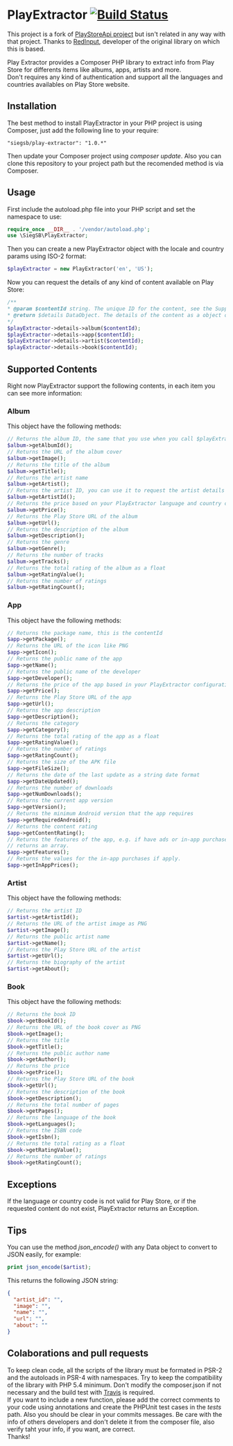 # PlayExtractor [![Build Status](https://travis-ci.org/siegsb/play-extractor.svg?branch=master)](https://travis-ci.org/siegsb/play-extractor)
This project is a fork of [PlayStoreApi project][1] but isn't related in any way with that project. Thanks to [RedInput][2], developer of the original library on which this is based.

Play Extractor provides a Composer PHP library to extract info from Play Store for differents items like albums, apps, artists and more.  
Don't requires any kind of authentication and support all the languages and countries availables on Play Store website.

## Installation
The best method to install PlayExtractor in your PHP project is using Composer, just add the following line to your require:

    "siegsb/play-extractor": "1.0.*"

Then update your Composer project using *composer update*. Also you can clone this repository to your project path but the recomended method is via Composer.

## Usage
First include the autoload.php file into your PHP script and set the namespace to use:

```php
require_once __DIR__ . '/vendor/autoload.php';  
use \SiegSB\PlayExtractor;
```

Then you can create a new PlayExtractor object with the locale and country params using ISO-2 format:

```php
$playExtractor = new PlayExtractor('en', 'US');
```

Now you can request the details of any kind of content available on Play Store:

```php
/**  
* @param $contentId string. The unique ID for the content, see the Supported Contents to more information  
* @return $details DataObject. The details of the content as a object of the requested content, see the Supported Contents to more information  
*/  
$playExtractor->details->album($contentId);  
$playExtractor->details->app($contentId);  
$playExtractor->details->artist($contentId);  
$playExtractor->details->book($contentId);  
```

## Supported Contents
Right now PlayExtractor support the following contents, in each item you can see more information:

### Album
This object have the following methods:

```php
// Returns the album ID, the same that you use when you call $playExtractor->details->album()  
$album->getAlbumId();  
// Returns the URL of the album cover  
$album->getImage();  
// Returns the title of the album  
$album->getTitle();  
// Returns the artist name  
$album->getArtist();  
// Returns the artist ID, you can use it to request the artist details  
$album->getArtistId();  
// Returns the price based on your PlayExtractor language and country configuration  
$album->getPrice();  
// Returns the Play Store URL of the album  
$album->getUrl();  
// Returns the description of the album  
$album->getDescription();  
// Returns the genre  
$album->getGenre();  
// Returns the number of tracks  
$album->getTracks();  
// Returns the total rating of the album as a float
$album->getRatingValue();  
// Returns the number of ratings  
$album->getRatingCount();  
```

### App
This object have the following methods:

```php
// Returns the package name, this is the contentId  
$app->getPackage();  
// Returns the URL of the icon like PNG  
$app->getIcon();  
// Returns the public name of the app  
$app->getName();  
// Returns the public name of the developer  
$app->getDeveloper();  
// Returns the price of the app based in your PlayExtractor configuration  
$app->getPrice();  
// Returns the Play Store URL of the app  
$app->getUrl();  
// Returns the app description  
$app->getDescription();  
// Returns the category  
$app->getCategory();  
// Returns the total rating of the app as a float  
$app->getRatingValue();  
// Returns the number of ratings  
$app->getRatingCount();  
// Returns the size of the APK file  
$app->getFileSize();  
// Returns the date of the last update as a string date format  
$app->getDateUpdated();  
// Returns the number of downloads  
$app->getNumDownloads();  
// Returns the current app version  
$app->getVersion();  
// Returns the minimum Android version that the app requires  
$app->getRequiredAndroid();  
// Returns the content rating  
$app->getContentRating();  
// Returns the features of the app, e.g. if have ads or in-app purchases. 
// returns an array. 
$app->getFeatures();  
// Returns the values for the in-app purchases if apply. 
$app->getInAppPrices();  
```

### Artist
This object have the following methods:

```php
// Returns the artist ID  
$artist->getArtistId();  
// Returns the URL of the artist image as PNG  
$artist->getImage();  
// Returns the public artist name  
$artist->getName();  
// Returns the Play Store URL of the artist  
$artist->getUrl();  
// Returns the biography of the artist  
$artist->getAbout();  
```

### Book
This object have the following methods:

```php
// Returns the book ID  
$book->getBookId();  
// Returns the URL of the book cover as PNG  
$book->getImage();  
// Returns the title  
$book->getTitle();  
// Returns the public author name  
$book->getAuthor();  
// Returns the price  
$book->getPrice();  
// Returns the Play Store URL of the book  
$book->getUrl();  
// Returns the description of the book  
$book->getDescription();  
// Returns the total number of pages  
$book->getPages();  
// Returns the language of the book  
$book->getLanguages();  
// Returns the ISBN code  
$book->getIsbn();  
// Returns the total rating as a float  
$book->getRatingValue();  
// Returns the number of ratings  
$book->getRatingCount();  
```

## Exceptions
If the language or country code is not valid for Play Store, or if the requested content do not exist, PlayExtractor returns an Exception.

## Tips
You can use the method *json_encode()* with any Data object to convert to JSON easily, for example:

```php
print json_encode($artist);
```

This returns the following JSON string:

```json
{
  "artist_id": "",  
  "image": "",  
  "name": "",  
  "url": "",  
  "about": ""  
}
```

## Colaborations and pull requests
To keep clean code, all the scripts of the library must be formated in PSR-2 and the autoloads in PSR-4 with namespaces. Try to keep the compatibility of the library with PHP 5.4 minimum. Don't modify the composer.json if not necessary and the build test with [Travis][3] is required.  
If you want to include a new function, please add the correct comments to your code using annotations and create the PHPUnit test cases in the *tests* path. Also you should be clear in your commits messages. Be care with the info of others developers and don't delete it from the composer file, also verify taht your info, if you want, are correct.  
Thanks!

[1]: https://github.com/RedInput/PlayStoreApi
[2]: https://github.com/RedInput
[3]: https://travis-ci.org/